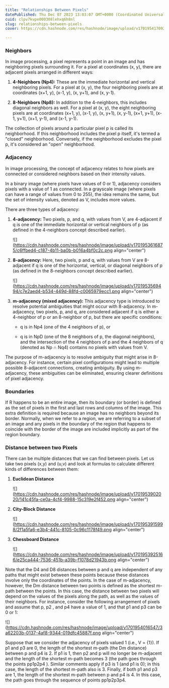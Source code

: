 ```yaml
---
title: "Relationships Between Pixels"
datePublished: Thu Dec 07 2023 13:03:07 GMT+0000 (Coordinated Universal Time)
cuid: clpv7kvpe000308lehxq6h8nl
slug: relationships-between-pixels
cover: https://cdn.hashnode.com/res/hashnode/image/upload/v1701954170921/c1ee9078-59c2-4061-84bb-6ed77e8a88f4.png

---
```


### Neighbors

In image processing, a pixel represents a point in an image and has neighboring pixels surrounding it. For a pixel at coordinates (x, y), there are adjacent pixels arranged in different ways:

1. **4-Neighbors (Np4):** These are the immediate horizontal and vertical neighboring pixels. For a pixel at (x, y), the four neighboring pixels are at coordinates (x+1, y), (x-1, y), (x, y+1), and (x, y-1).
    
2. **8-Neighbors (Np8):** In addition to the 4-neighbors, this includes diagonal neighbors as well. For a pixel at (x, y), the eight neighboring pixels are at coordinates (x+1, y), (x-1, y), (x, y+1), (x, y-1), (x+1, y+1), (x-1, y+1), (x+1, y-1), and (x-1, y-1).
    

The collection of pixels around a particular pixel p is called its neighborhood. If this neighborhood includes the pixel p itself, it's termed a "closed" neighborhood. Conversely, if the neighborhood excludes the pixel p, it's considered an "open" neighborhood.

### Adjacency

In image processing, the concept of adjacency relates to how pixels are connected or considered neighbors based on their intensity values.

In a binary image (where pixels have values of 0 or 1), adjacency considers pixels with a value of 1 as connected. In a grayscale image (where pixels can have a range of values from 0 to 255), the idea remains the same, but the set of intensity values, denoted as V, includes more values.

There are three types of adjacency:

1. **4-adjacency:** Two pixels, p, and q, with values from V, are 4-adjacent if q is one of the immediate horizontal or vertical neighbors of p (as defined in the 4-neighbors concept described earlier).
    
    ![](https://cdn.hashnode.com/res/hashnode/image/upload/v1701953616875/c6ffbed4-c187-4b11-ba0b-b016a4bf0c2c.png align="center")
    
2. **8-adjacency:** Here, two pixels, p and q, with values from V are 8-adjacent if q is one of the horizontal, vertical, or diagonal neighbors of p (as defined in the 8-neighbors concept described earlier).
    
    ![](https://cdn.hashnode.com/res/hashnode/image/upload/v1701953569494/c7e2aed4-b534-449d-88fd-c0065979ecc1.png align="center")
    
3. **m-adjacency (mixed adjacency):** This adjacency type is introduced to resolve potential ambiguities that might occur with 8-adjacency. In m-adjacency, two pixels, p, and q, are considered adjacent if q is either a 4-neighbor of p or an 8-neighbor of p, but there are specific conditions:
    
    * q is in Np4 (one of the 4 neighbors of p), or
        
    * q is in NpD (one of the 8 neighbors of p, the diagonal neighbors), and the intersection of the 4 neighbors of p and the 4 neighbors of q (denoted as Np ∩ Nq4) contains no pixels with values from V.
        

The purpose of m-adjacency is to resolve ambiguity that might arise in 8-adjacency. For instance, certain pixel configurations might lead to multiple possible 8-adjacent connections, creating ambiguity. By using m-adjacency, these ambiguities can be eliminated, ensuring clearer definitions of pixel adjacency.

### Boundaries

If R happens to be an entire image, then its boundary (or border) is defined as the set of pixels in the first and last rows and columns of the image. This extra definition is required because an image has no neighbors beyond its border. Normally, when we refer to a region, we are referring to a subset of an image and any pixels in the boundary of the region that happens to coincide with the border of the image are included implicitly as part of the region boundary.

### Distance between two Pixels

There can be multiple distances that we can find between pixels. Let us take two pixels (x,y) and (u,v) and look at formulas to calculate different kinds of differences between them:

1. **Euclidean Distance**
    
    ![](https://cdn.hashnode.com/res/hashnode/image/upload/v1701953902020/141c45fa-ce0a-4cf4-9988-15c319e2f452.png align="center")
    
2. **City-Block Distance**
    
    ![](https://cdn.hashnode.com/res/hashnode/image/upload/v1701953915998/2f1a5fa6-e3b4-441c-8105-0c96c1178f49.png align="center")
    
3. **Chessboard Distance**
    
    ![](https://cdn.hashnode.com/res/hashnode/image/upload/v1701953925166/e25ca444-7536-451b-a39b-f1078d21943b.png align="center")
    

Note that the D4 and D8 distances between p and q are independent of any paths that might exist between these points because these distances involve only the coordinates of the points. In the case of m-adjacency, however, the Dm distance between two points is defined as the shortest m-path between the points. In this case, the distance between two pixels will depend on the values of the pixels along the path, as well as the values of their neighbors. For instance, consider the following arrangement of pixels and assume that p, p2 , and p4 have a value of 1, and that p1 and p3 can be 0 or 1:

![](https://cdn.hashnode.com/res/hashnode/image/upload/v1701954016547/3a62203b-0137-4af8-9344-019dfc45887f.png align="center")

Suppose that we consider the adjacency of pixels valued 1 (i.e., V = {1}). If p1 and p3 are 0, the length of the shortest m-path (the Dm distance) between p and p4 is 2. If p1 is 1, then p2 and p will no longer be m-adjacent and the length of the shortest m-path becomes 3 (the path goes through the points pp1p2p4 ). Similar comments apply if p3 is 1 (and p1 is 0); in this case, the length of the shortest m-path also is 3. Finally, if both p1 and p3 are 1, the length of the shortest m-path between p and p4 is 4. In this case, the path goes through the sequence of points pp1p2p3p4.